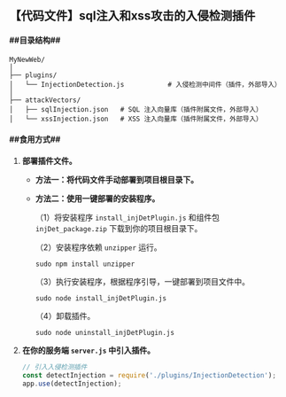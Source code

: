 ## 【代码文件】sql注入和xss攻击的入侵检测插件



#### ##目录结构##

```
MyNewWeb/
│
├── plugins/
│   └── InjectionDetection.js           # 入侵检测中间件（插件，外部导入）
│
├── attackVectors/
│   ├── sqlInjection.json 	# SQL 注入向量库（插件附属文件，外部导入）
│   └── xssInjection.json  	# XSS 注入向量库（插件附属文件，外部导入）
```



#### ##食用方式##

1. **部署插件文件。**

	- **方法一：将代码文件手动部署到项目根目录下。**

	- **方法二：使用一键部署的安装程序。**

		（1）将安装程序 `install_injDetPlugin.js` 和组件包 `injDet_package.zip` 下载到你的项目根目录下。

		（2）安装程序依赖 `unzipper` 运行。
		```shell
		sudo npm install unzipper
		```

		（3）执行安装程序，根据程序引导，一键部署到项目文件中。
		```shell
		sudo node install_injDetPlugin.js
		```

		（4）卸载插件。
		```shell
		sudo node uninstall_injDetPlugin.js
		```

		

2. **在你的服务端 `server.js` 中引入插件。**

	```javascript
	// 引入入侵检测插件
	const detectInjection = require('./plugins/InjectionDetection');
	app.use(detectInjection);
	```

	



